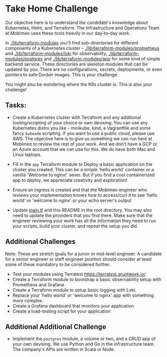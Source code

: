 # Take Home Challenge

Our objective here is to understand the candidate's knowledge about Kubernetes, Helm, and Terraform. The Infrastructure and Operations Team at Mobimeo uses these tools heavily in our day-to-day work.

In [./lib/terraform-modules](./lib/terraform-modules) you'll find sub-directories for different components of a Kubernetes cluster - [./lib/terraform-modules/prometheus](./lib/terraform-modules/prometheus) and [./lib/terraform-modules/loki](./lib/terraform-modules/loki) for observability, [./lib/terraform-modules/postgres](./lib/terraform-modules/postgres) and [./lib/terraform-modules/app](./lib/terraform-modules/app) for some kind of simple backend service. These directories are skeleton modules that can be updated by you. There are no configurations, secrets, deployments, or even pointers to safe Docker images. This is your challenge.

You might also be wondering where the K8s cluster is. This is also your challenge!

## Tasks:
- Create a Kubernetes cluster with Terraform and any additional tooling/scripting of your choice or own devising. You can use any Kubernetes distro you like - minikube, kind, a Vagrantfile and some fancy `kubeadm` scripting. If you want to use a public cloud, please use AWS. The objective here is to give us something we can run here at Mobimeo to review the rest of your work. And we don't have a GCP or an Azure account that we can use for this. We do have both Mac and Linux laptops.

- Fill in the `app` Terraform module to Deploy a basic application on the cluster you created. This can be a simple 'hello world' container or a vanilla 'Welcome to nginx!' sever. But if you find a cool containerized app to deploy, we appreciate creativity and exploration!

- Ensure an ingress is created and that the Mobimeo engineer who reviews your implementation knows how to access/curl it to see 'hello world' or 'welcome to nginx' or your echo server's output

- Update [main.tf](./main.tf) and this README in the root directory. You may also need to update the providers that you find there. Make sure that the engineer reviewing your work has all the information they need to run your scripts, build your cluster, and repeat the setup you did.

## Additional Challenges
Note: These are stretch goals for a junior or mid-level engineer. A candidate for a senior engineer or staff engineer position should consider at least some of these mandatory to be considered further.

- Test your modules using Terratest https://terratest.gruntwork.io/
- Create a Terraform module to bootstrap a basic observability setup with Prometheus and Grafana.
- Create a Terraform module to setup basic logging with Loki.
- Replace your 'hello world' or 'welcome to nginx' app with something more complex.
- Create a Grafana dashboard that monitors your application
- Create a load-testing script for your application


## Additional Additional Challenge
- Implement the `postgres` module, a volume or two, and a CRUD app of your own devising. We use Python and Go in the infrastructure team. The company's APIs are written in Scala or Node.
